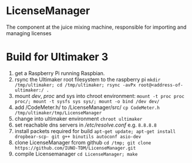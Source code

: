 # LicenseManager
The component at the juice mixing machine, responsible for importing and managing licenses

# Build for Ultimaker 3

1. get a Raspberry Pi running Raspbian.
2. rsync the Ultimaker root filesystem to the raspberry pi `mkdir /tmp/ultimaker; cd /tmp/ultimaker; rsync -avPx root@<address-of-ultimaker:/ .`
3. mount _dev_, _proc_ and sys into chroot environment: `mount -t proc proc proc/; mount -t sysfs sys sys/; mount -o bind /dev dev/`
4. add /CodeMeter.h/ to /LicenseManager/src/ `cp CodeMeter.h /tmp/ultimaker/tmp/LicenseManager`
5. change into ultimaker environment `chroot ultimaker`
6. set reachable dns servers in _/etc/resolve.conf_ e.g. `8.8.8.8`
7. install packets required for build `apt-get update; apt-get install dropbear-scp- git g++ binutils autoconf asio-dev`
8. clone LicenseManager fcrom github `cd /tmp; git clone https://github.com/IUNO-TDM/LicenseManager.git`
9. compile Licensemanager `cd LicenseManager; make`
